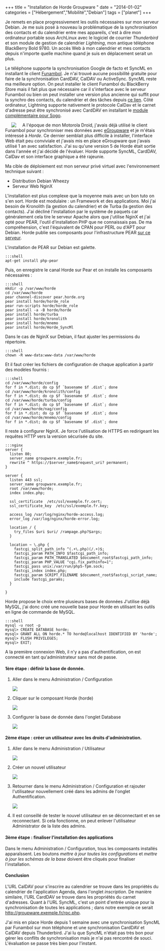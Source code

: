+++
title = "Installation de Horde Groupware "
date = "2014-01-02"
categories = ["Hébergement","Mobilité","Debian"]
tags = ["planet"]
+++

Je remets en place progressivement les outils nécessaires sur mon serveur
Debian. Je me suis posé à nouveau la problématique de la synchronisation des
contacts et du calendrier entre mes appareils, c'est à dire mon ordinateur
portable sous ArchLinux avec le logiciel de courrier *Thunderbird* et son
module de gestion de calendrier *Lightning*, mon antique téléphone BlackBerry
Bold 9780. Un accès Web à mon calendrier et mes contacts depuis n'importe
quelle machine quand je suis en déplacement serait un plus.

Le téléphone supporte la synchronisation Google de facto et SyncML en
installant le client [Funambol](http://www.funambol.com). Je n'ai trouvé aucune
possibilité gratuite pour faire de la synchronisation CardDAV, CalDAV ou
ActiveSync. SyncML reste ma meilleure option. On peut installer le client
Funambol du BlackBerry Store mais il fait plus que nécessaire car il
s'interface avec le serveur Funambol ou bien on peut installer une version plus
ancienne qui suffit pour la synchro des contacts, du calendrier et des tâches
depuis [ce lien](http://www.memotoo.com/how-to-sync-your-blackberry-phone.php).
Côté ordinateur, Lightning supporte nativement le protocole CalDav et le carnet
d'adresse peut être synchronisé avec CardDAV en installant le [module
complémentaire pour Sogo](http://www.sogo.nu/english/downloads/frontends.html).

<img src="/images/2014/logo-horde.jpg" style="float:left; margin: 0px 20px;"/>A
l'époque de mon Motorola Droid, j'avais déjà utilisé le client Funambol pour
synchroniser mes données avec
[eGroupware](http://www.egroupware.org/community_edition) et je m'étais
intéressé à *Horde*. Ce dernier semblait plus difficile à installer,
l'interface Web était peu conviviale et j'avais mis en place eGroupware que
j'avais utilisé 1 an avec satisfaction. J'ai su qu'une version 5 de Horde était
sortie dans l'année et j'ai décidé de l'évaluer. Horde supporte SyncML,
CardDAV, CalDav et son interface graphique a été rajeunie.

Ma cible de déploiement est mon serveur privé virtuel avec
l'environnement technique suivant :

- Distribution Debian Wheezy
- Serveur Web NginX

L'installation est plus complexe que la moyenne mais avec un bon tuto on s'en
sort. Horde est modulaire : un Framework et des applications. Moi j'ai besoin
de Kronolith (la gestion du calendrier) et de Turba (la gestion des contacts).
J'ai décliné l'installation par le système de paquets car généralement cela
tire le serveur Apache alors que j'utilise NginX et j'ai opté pour PEAR,
l'outil d'installation PHP que ne connaissais pas. De ma compréhension, c'est
l'équivalent de CPAN pour PERL ou d'APT pour Debian. Horde publie ses
composants pour l'infrastructure PEAR [sur ce serveur](http://pear.horde.org).

L'installation de PEAR sur Debian est galette.

    :::shell
    apt-get install php-pear

Puis, on enregistre le canal Horde sur Pear et on installe les composants
nécessaires :

    :::shell
    mkdir -p /var/www/horde
    cd /var/www/horde
    pear channel-discover pear.horde.org
    pear install horde/horde_role
    pear run-scripts horde/horde_role
    pear install -a -B horde/horde
    pear install horde/turba
    pear install horde/kronolith
    pear install horde/mnemo
    pear install horde/Horde_SyncMl

Dans le cas de NginX sur Debian, il faut ajuster les permissions du répertoire.

    :::shell
    chown -R www-data:www-data /var/www/horde

Et il faut créer les fichiers de configuration de chaque application à partir
des modèles fournis :

    :::shell
    cd /var/www/horde/config
    for f in *.dist; do cp $f `basename $f .dist`; done
    cd /var/www/horde/kronolith/config
    for f in *.dist; do cp $f `basename $f .dist`; done
    cd /var/www/horde/turba/config
    for f in *.dist; do cp $f `basename $f .dist`; done
    cd /var/www/horde/nag/config
    for f in *.dist; do cp $f `basename $f .dist`; done
    cd /var/www/horde/mnemo/config
    for f in *.dist; do cp $f `basename $f .dist`; done

Il reste à configurer NginX. Je force l'utilisation de HTTPS en redirigeant les
requêtes HTTP vers la version sécurisée du site.

    :::nginx
    server {
      listen 80;
      server_name groupware.exemple.fr;
      rewrite ^ https://$server_name$request_uri? permanent;
    }

    server {
      listen 443 ssl;
      server_name groupware.exemple.fr;
      root /var/www/horde;
      index index.php;

      ssl_certificate  /etc/ssl/exemple.fr.cert;
      ssl_certificate_key  /etc/ssl/exemple.fr.key;

      access_log /var/log/nginx/horde-access.log;
      error_log /var/log/nginx/horde-error.log;

      location / {
        try_files $uri $uri/ /rampage.php?$args;
      }

      location ~ \.php {
        fastcgi_split_path_info ^(.+\.php)(/.+)$;
        fastcgi_param PATH_INFO $fastcgi_path_info;
        fastcgi_param PATH_TRANSLATED $document_root$fastcgi_path_info;
        fastcgi_param PHP_VALUE "cgi.fix_pathinfo=1";
        fastcgi_pass unix:/var/run/php5-fpm.sock;
        fastcgi_index index.php;
        fastcgi_param SCRIPT_FILENAME $document_root$fastcgi_script_name;
        include fastcgi_params;
      }

    }

Horde propose le choix entre plusieurs bases de données J'utilise déjà MySQL,
j'ai donc créé une nouvelle base pour Horde en utilisant les outils
en ligne de commande de MySQL.

    :::shell
    mysql -u root -p
    mysql> CREATE DATABASE horde;
    mysql> GRANT ALL ON horde.* TO horde@localhost IDENTIFIED BY 'horde';
    mysql> FLUSH PRIVILEGES;
    mysql> EXIT;

A la première connexion Web, il n'y a pas d'authentification, on est connecté
en tant qu'administrateur sans mot de passe.

#### 1ère étape : définir la base de donnée.

1. Aller dans le menu Administration / Configuration

    <img src="/images/2014/horde-config.png"/>

2. Cliquer sur le composant Horde (horde)

    <img src="/images/2014/horde-application.png"/>

3. Configurer la base de donnée dans l'onglet Database

    <img src="/images/2014/horde-database.png"/>

#### 2ème étape : créer un utilisateur avec les droits d'administration.

1. Aller dans le menu Administration / Utilisateur

    <img src="/images/2014/horde-user.png"/>

2. Créer un nouvel utilisateur

    <img src="/images/2014/horde-adduser.png"/>

3. Retourner dans le menu Administration / Configuration et rajouter
   l'utilisateur nouvellement créé dans les admins de l'onglet
   Authentification.

    <img src="/images/2014/horde-setadmin.png"/>

4. Il est conseillé de tester le nouvel utilisateur en se déconnectant et en se
   reconnectant. Si cela fonctionne, on peut enlever l'utilisateur
   Administrator de la liste des admins.

#### 3ème étape : finaliser l'installation des applications

Dans le menu Administration / Configuration, tous les composants installés
apparaîssent. Les boutons *mettre à jour toutes les configurations* et *mettre
à jour les schémas de la base* doivent être cliqués pour finaliser l'installation.

#### Conclusion

L'URL CalDAV pour s'inscrire au calendrier se trouve dans les propriétés du
calendrier de l'application Agenda, dans l'onglet *inscription*. De manière
similaire, l'URL CardDAV se trouve dans les propriétés du carnet d'adresses.
Quant à l'URL SyncML, c'est un point d'entrée unique pour la synchronisation de
toutes les applications ; dans notre exemple ce serait
http://groupware.exemple.fr/rpc.php.

J'ai mis en place Horde depuis 1 semaine avec une synchronisation SyncML par
Funambol sur mon téléphone et une synchronisation CardDAV et CalDAV depuis
Thunderbird. J'ai lu que SyncML n'était pas très bon pour gérer les conflits de
synchronisation mais je n'ai pas rencontré de souci. L'évaluation se passe très
bien pour l'instant.
